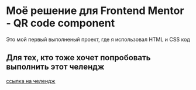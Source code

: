 # Моё решение для Frontend Mentor - QR code component

Это мой первый выполненый проект, где я использовал HTML и CSS код

## Для тех, кто тоже хочет попробовать выполнить этот челендж

[ссылка на челендж](https://www.frontendmentor.io/challenges/qr-code-component-iux_sIO_H)

